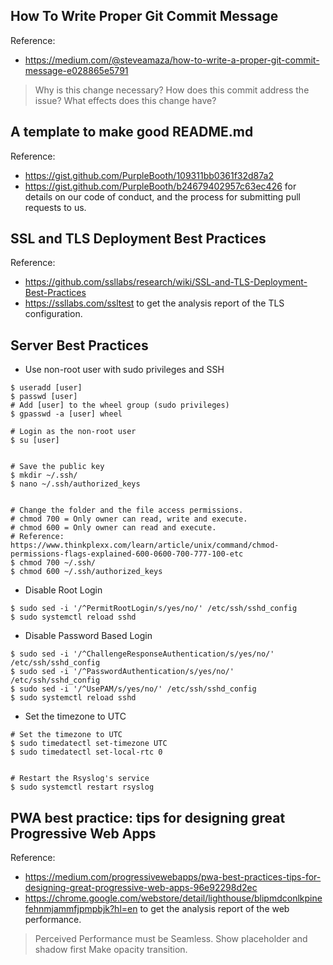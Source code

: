 ## How To Write Proper Git Commit Message
Reference:
- https://medium.com/@steveamaza/how-to-write-a-proper-git-commit-message-e028865e5791
> Why is this change necessary?
> How does this commit address the issue?
> What effects does this change have?

## A template to make good README.md
Reference:
- https://gist.github.com/PurpleBooth/109311bb0361f32d87a2
- https://gist.github.com/PurpleBooth/b24679402957c63ec426 for details on our code of conduct, and the process for submitting pull requests to us.

## SSL and TLS Deployment Best Practices
Reference:
- https://github.com/ssllabs/research/wiki/SSL-and-TLS-Deployment-Best-Practices
- https://ssllabs.com/ssltest to get the analysis report of the TLS configuration.

## Server Best Practices
- Use non-root user with sudo privileges and SSH
```
$ useradd [user]
$ passwd [user]
# Add [user] to the wheel group (sudo privileges)
$ gpasswd -a [user] wheel

# Login as the non-root user
$ su [user]


# Save the public key
$ mkdir ~/.ssh/
$ nano ~/.ssh/authorized_keys


# Change the folder and the file access permissions.
# chmod 700 = Only owner can read, write and execute.
# chmod 600 = Only owner can read and execute.
# Reference: https://www.thinkplexx.com/learn/article/unix/command/chmod-permissions-flags-explained-600-0600-700-777-100-etc
$ chmod 700 ~/.ssh/
$ chmod 600 ~/.ssh/authorized_keys
```

- Disable Root Login
```
$ sudo sed -i '/^PermitRootLogin/s/yes/no/' /etc/ssh/sshd_config
$ sudo systemctl reload sshd
```

- Disable Password Based Login
```
$ sudo sed -i '/^ChallengeResponseAuthentication/s/yes/no/' /etc/ssh/sshd_config
$ sudo sed -i '/^PasswordAuthentication/s/yes/no/' /etc/ssh/sshd_config
$ sudo sed -i '/^UsePAM/s/yes/no/' /etc/ssh/sshd_config
$ sudo systemctl reload sshd
```

- Set the timezone to UTC
```
# Set the timezone to UTC
$ sudo timedatectl set-timezone UTC
$ sudo timedatectl set-local-rtc 0


# Restart the Rsyslog's service
$ sudo systemctl restart rsyslog
```

## PWA best practice: tips for designing great Progressive Web Apps
Reference:
- https://medium.com/progressivewebapps/pwa-best-practices-tips-for-designing-great-progressive-web-apps-96e92298d2ec
- https://chrome.google.com/webstore/detail/lighthouse/blipmdconlkpinefehnmjammfjpmpbjk?hl=en to get the analysis report of the web performance.

> Perceived Performance must be Seamless.
> Show placeholder and shadow first
> Make opacity transition.
